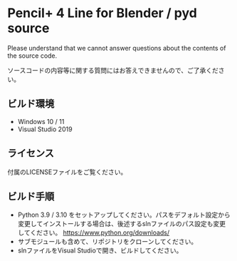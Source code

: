# Pencil+ 4 Line for Blender / pyd source

Please understand that we cannot answer questions about the contents of the source code.

ソースコードの内容等に関する質問にはお答えできませんので、ご了承ください。

## ビルド環境

- Windows 10 / 11
- Visual Studio 2019


## ライセンス
付属のLICENSEファイルをご覧ください。

## ビルド手順

- Python 3.9 / 3.10 をセットアップしてください。パスをデフォルト設定から変更してインストールする場合は、後述するslnファイルのパス設定も変更してください。 https://www.python.org/downloads/
- サブモジュールも含めて、リポジトリをクローンしてください。
- slnファイルをVisual Studioで開き、ビルドしてください。